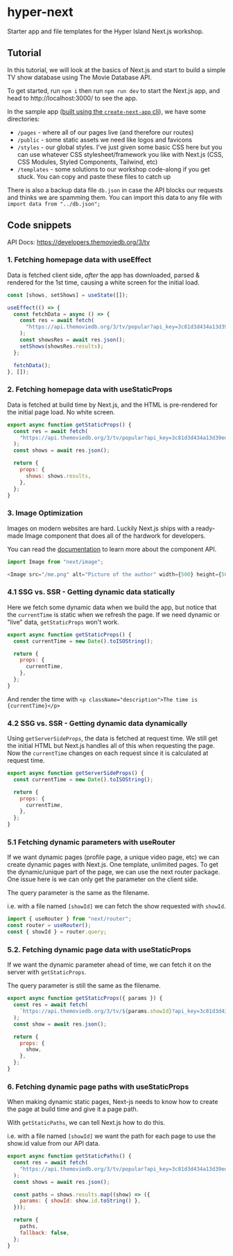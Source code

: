# hyper-next

Starter app and file templates for the Hyper Island Next.js workshop.

## Tutorial

In this tutorial, we will look at the basics of Next.js and start to build a simple TV show database using The Movie Database API.

To get started, run `npm i` then run `npm run dev` to start the Next.js app, and head to http://localhost:3000/ to see the app.

In the sample app ([built using the `create-next-app` cli](https://nextjs.org/docs/getting-started#automatic-setup)), we have some directories:

- `/pages` - where all of our pages live (and therefore our routes)
- `/public` - some static assets we need like logos and favicons
- `/styles` - our global styles. I've just given some basic CSS here but you can use whatever CSS stylesheet/framework you like with Next.js (CSS, CSS Modules, Styled Components, Tailwind, etc)
- `/templates` - some solutions to our workshop code-along if you get stuck. You can copy and paste these files to catch up

There is also a backup data file `db.json` in case the API blocks our requests and thinks we are spamming them. You can import this data to any file with `import data from "../db.json";`

## Code snippets

API Docs: https://developers.themoviedb.org/3/tv

### 1. Fetching homepage data with useEffect

Data is fetched client side, _after_ the app has downloaded, parsed & rendered for the 1st time, causing a white screen for the initial load.

```js
const [shows, setShows] = useState([]);

useEffect(() => {
  const fetchData = async () => {
    const res = await fetch(
      "https://api.themoviedb.org/3/tv/popular?api_key=3c81d3d434a13d39edaea832df6550a3&page=1"
    );
    const showsRes = await res.json();
    setShows(showsRes.results);
  };

  fetchData();
}, []);
```

### 2. Fetching homepage data with useStaticProps

Data is fetched at build time by Next.js, and the HTML is pre-rendered for the initial page load. No white screen.

```js
export async function getStaticProps() {
  const res = await fetch(
    "https://api.themoviedb.org/3/tv/popular?api_key=3c81d3d434a13d39edaea832df6550a3&page=1"
  );
  const shows = await res.json();

  return {
    props: {
      shows: shows.results,
    },
  };
}
```

### 3. Image Optimization

Images on modern websites are hard. Luckily Next.js ships with a ready-made Image component that does all of the hardwork for developers.

You can read the [documentation](https://nextjs.org/docs/basic-features/image-optimization) to learn more about the component API.

```js
import Image from "next/image";

<Image src="/me.png" alt="Picture of the author" width={500} height={500} />;
```

### 4.1 SSG vs. SSR - Getting dynamic data statically

Here we fetch some dynamic data when we build the app, but notice that the `currentTime` is static when we refresh the page. If we need dynamic or "live" data, `getStaticProps` won't work.

```js
export async function getStaticProps() {
  const currentTime = new Date().toISOString();

  return {
    props: {
      currentTime,
    },
  };
}
```

And render the time with `<p className="description">The time is {currentTime}</p>`

### 4.2 SSG vs. SSR - Getting dynamic data dynamically

Using `getServerSideProps`, the data is fetched at request time. We still get the initial HTML but Next.js handles all of this when requesting the page. Now the `currentTime` changes on each request since it is calculated at request time.

```js
export async function getServerSideProps() {
  const currentTime = new Date().toISOString();

  return {
    props: {
      currentTime,
    },
  };
}
```

### 5.1 Fetching dynamic parameters with useRouter

If we want dynamic pages (profile page, a unique video page, etc) we can create dynamic pages with Next.js. One template, unlimited pages. To get the dynamic/unique part of the page, we can use the next router package. One issue here is we can only get the parameter on the client side.

The query parameter is the same as the filename.

i.e. with a file named `[showId]` we can fetch the show requested with `showId`.

```js
import { useRouter } from "next/router";
const router = useRouter();
const { showId } = router.query;
```

### 5.2. Fetching dynamic page data with useStaticProps

If we want the dynamic parameter ahead of time, we can fetch it on the server with `getStaticProps`.

The query parameter is still the same as the filename.

```js
export async function getStaticProps({ params }) {
  const res = await fetch(
    `https://api.themoviedb.org/3/tv/${params.showId}?api_key=3c81d3d434a13d39edaea832df6550a3&language=en-US`
  );
  const show = await res.json();

  return {
    props: {
      show,
    },
  };
}
```

### 6. Fetching dynamic page paths with useStaticProps

When making dynamic static pages, Next-js needs to know how to create the page at build time and give it a page path.

With `getStaticPaths`, we can tell Next.js how to do this.

i.e. with a file named `[showId]` we want the path for each page to use the show.id value from our API data.

```js
export async function getStaticPaths() {
  const res = await fetch(
    "https://api.themoviedb.org/3/tv/popular?api_key=3c81d3d434a13d39edaea832df6550a3&page=1"
  );
  const shows = await res.json();

  const paths = shows.results.map((show) => ({
    params: { showId: show.id.toString() },
  }));

  return {
    paths,
    fallback: false,
  };
}
```
